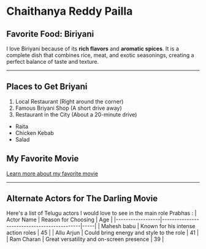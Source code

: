# Chaithanya Reddy Pailla
## Favorite Food: Biriyani
I love Biriyani because of its **rich flavors** and **aromatic spices**. It is a complete dish that combines rice, meat, and exotic seasonings, creating a perfect balance of taste and texture.

---
## Places to Get Briyani
1. Local Restaurant (Right around the corner)
2. Famous Briyani Shop (A short drive away)
3. Restaurant in the City (About a 20-minute drive)
- Raita
- Chicken Kebab
- Salad


## My Favorite Movie
[Learn more about my favorite movie](./MyMovie.md)


---
## Alternate Actors for The Darling Movie 

Here's a list of Telugu actors I would love to see in the main role Prabhas :
| Actor Name       | Reason for Choosing                         | Age |
|------------------|---------------------------------------------|-----|
| Mahesh babu      | Known for his intense action roles          | 45  |
| Allu Arjun       | Could bring energy and style to the role    | 41  |
| Ram Charan       | Great versatility and on-screen presence    | 39  |